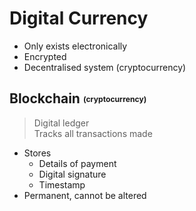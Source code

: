 # Digital Currency

-   Only exists electronically
-   Encrypted
-   Decentralised system (cryptocurrency)

## Blockchain <small><sup><sub>(cryptocurrency)</sub></sup></small>

> Digital ledger \
> Tracks all transactions made

-   Stores
    -   Details of payment
    -   Digital signature
    -   Timestamp
-   Permanent, cannot be altered
